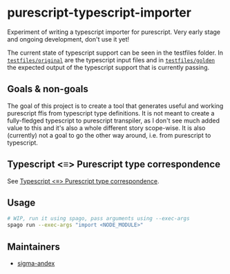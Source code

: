 # purescript-typescript-importer

Experiment of writing a typescript importer for purescript. Very early stage and ongoing development, don't use it yet!

The current state of typescript support can be seen in the testfiles folder. In [`testfiles/original`](./testfiles/original/) are the typescript input files and in [`testfiles/golden`](./testfiles/golden/) the expected output of the typescript support that is currently passing.

## Goals & non-goals

The goal of this project is to create a tool that generates useful and working purescript ffis from typescript type definitions. It is not meant to create a fully-fledged typescript to purescript transpiler, as I don't see much added value to this and it's also a whole different story scope-wise.
It is also (currently) not a goal to go the other way around, i.e. from purescript to typescript.

## Typescript <≡> Purescript type correspondence

See [Typescript <≡> Purescript type correspondence](docs/type-correspondence.md).

## Usage

```bash
# WIP, run it using spago, pass arguments using --exec-args
spago run --exec-args "import <NODE_MODULE>"
```

## Maintainers

- [sigma-andex](https://github.com/sigma-andex/)
